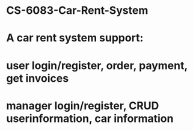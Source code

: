 # CS-6083-Car-Rent-System
# A car rent system support:
# user login/register, order, payment, get invoices
# manager login/register, CRUD userinformation, car information
